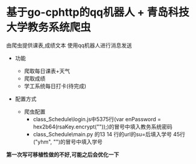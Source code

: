 # 基于go-cphttp的qq机器人 + 青岛科技大学教务系统爬虫

由爬虫提供课表,成绩文本 使用qq机器人进行消息发送 

* 功能
  * 爬取每日课表+天气
  * 爬取成绩
  * 学工系统每日打卡(待完成)





* 配置方式 
  * 爬虫配置
    * class_Schedule\login.js中5375行(var enPassword = hex2b64(rsaKey.encrypt(""));)的冒号中填入教务系统密码
    * class_Schedule\main.py 的13 14 行的url的su=后填入学号 45行("yhm", "")的冒号中填入学号



**第一次写可移植性做的不好,可能之后会优化一下**

